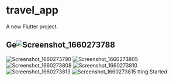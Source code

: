 # travel_app

A new Flutter project.

## Ge![Screenshot_1660273788](https://user-images.githubusercontent.com/106280144/184277998-df994c30-43f5-4db0-a16f-6b3593d8b64e.png)
![Screenshot_1660273790](https://user-images.githubusercontent.com/106280144/184278003-153873b2-e569-4a7b-a735-4e67a720a0b6.png)
![Screenshot_1660273805](https://user-images.githubusercontent.com/106280144/184278006-80157381-0dc3-44a0-88ab-40d0ab5f6597.png)
![Screenshot_1660273808](https://user-images.githubusercontent.com/106280144/184278008-e4c0dcb8-3188-46db-bc9d-f19c25c1fe3a.png)
![Screenshot_1660273810](https://user-images.githubusercontent.com/106280144/184278009-a13cb94a-6d0c-459a-adda-9aefd10216a1.png)
![Screenshot_1660273813](https://user-images.githubusercontent.com/106280144/184278014-16c8cdcf-8117-4d60-a2a4-a412d2452edd.png)
![Screenshot_1660273815](https://user-images.githubusercontent.com/106280144/184278016-b0719004-3611-431a-b35d-d6e5820752e0.png)
tting Started


